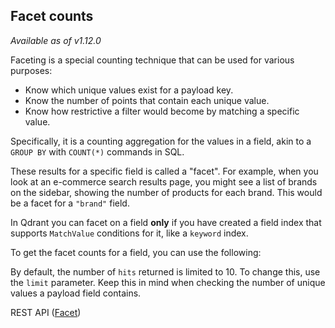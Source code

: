 ## Facet counts

*Available as of v1.12.0*

Faceting is a special counting technique that can be used for various purposes:
- Know which unique values exist for a payload key.
- Know the number of points that contain each unique value.
- Know how restrictive a filter would become by matching a specific value.

Specifically, it is a counting aggregation for the values in a field, akin to a `GROUP BY` with `COUNT(*)` commands in SQL.

These results for a specific field is called a "facet". For example, when you look at an e-commerce search results page, you might see a list of brands on the sidebar, showing the number of products for each brand. This would be a facet for a `"brand"` field.

<aside role="status">In Qdrant you can facet on a field <strong>only</strong> if you have created a field index that supports <code>MatchValue</code> conditions for it, like a <code>keyword</code> index.</aside>

To get the facet counts for a field, you can use the following:

<aside role="status">By default, the number of <code>hits</code> returned is limited to 10. To change this, use the <code>limit</code> parameter. Keep this in mind when checking the number of unique values a payload field contains.</aside>

REST API ([Facet](https://api.qdrant.tech/v-1-13-x/api-reference/points/facet))

